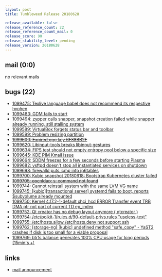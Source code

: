```yaml
---
layout: post
title: Tumbleweed Release 20180628

release_available: false
release_reference_count: 22
release_reference_count_mail: 0
release_score: 90
release_stability_level: pending
release_version: 20180628
---
```


## mail (0:0)

no relevant mails

## bugs (22)

<!--more-->

- [1099475: Texlive language babel does not recommend its respective hyphen](https://bugzilla.opensuse.org/show_bug.cgi?id=1099475)
- [1099483: GDM fails to start](https://bugzilla.opensuse.org/show_bug.cgi?id=1099483)
- [1099494: zypper calls snapper, snapshot creation failed while snapper already running, still stalling system](https://bugzilla.opensuse.org/show_bug.cgi?id=1099494)
- [1099589: VirtualBox forgets status bar and toolbar](https://bugzilla.opensuse.org/show_bug.cgi?id=1099589)
- [1099599: Problem resizing partition](https://bugzilla.opensuse.org/show_bug.cgi?id=1099599)
- ~~[1099600: Expired gpg key 6F88BB2F](https://bugzilla.opensuse.org/show_bug.cgi?id=1099600)~~
- [1099620: Libinput-tools breaks libinput-gestures](https://bugzilla.opensuse.org/show_bug.cgi?id=1099620)
- [1099634: FIPS test should not empty entropy pool below a specific size](https://bugzilla.opensuse.org/show_bug.cgi?id=1099634)
- [1099645: KDE PIM Kmail issue](https://bugzilla.opensuse.org/show_bug.cgi?id=1099645)
- [1099664: SDDM freezes for a few seconds before starting Plasma](https://bugzilla.opensuse.org/show_bug.cgi?id=1099664)
- [1099682: vsftpd doesn't stop all instantiated services on shutdown](https://bugzilla.opensuse.org/show_bug.cgi?id=1099682)
- [1099698: firewalld puts icmp into ip6tables](https://bugzilla.opensuse.org/show_bug.cgi?id=1099698)
- [1099700: Kubic snapshot 20180618: Bootstrap Kubernetes cluster failed](https://bugzilla.opensuse.org/show_bug.cgi?id=1099700)
- ~~[1099705: openldap: s: command not found](https://bugzilla.opensuse.org/show_bug.cgi?id=1099705)~~
- [1099744: Cannot reinstall system with the same LVM VG name](https://bugzilla.opensuse.org/show_bug.cgi?id=1099744)
- [1099745: \[kubic\]\[transactional server\] systemd fails to boot, reports $subvolume already mounted](https://bugzilla.opensuse.org/show_bug.cgi?id=1099745)
- [1099750: Kernel 4.17.2-1-default xhci_hcd ERROR Transfer event TRB DMA ptr not part of current TD ep_index](https://bugzilla.opensuse.org/show_bug.cgi?id=1099750)
- [1099752: Qt creator has no debug layout anymore ( qtcreator )](https://bugzilla.opensuse.org/show_bug.cgi?id=1099752)
- [1099754: /etc/polkit-1/rules.d/90-default-privs.rules "useless-text"](https://bugzilla.opensuse.org/show_bug.cgi?id=1099754)
- [1099755: /etc/hosts.allow /etc/hosts.deny not support ssh](https://bugzilla.opensuse.org/show_bug.cgi?id=1099755)
- [1099762: \[storage-ng\] \[kubic\] undefined method "safe_copy" - YaST2 crashes if disk is too small for a viable proposal](https://bugzilla.opensuse.org/show_bug.cgi?id=1099762)
- [1099769: btrfs balance generates 100% CPU usage for long periods (15min's +)](https://bugzilla.opensuse.org/show_bug.cgi?id=1099769)



## links

- [mail announcement](https://lists.opensuse.org/opensuse-factory/2018-06/msg00367.html)
